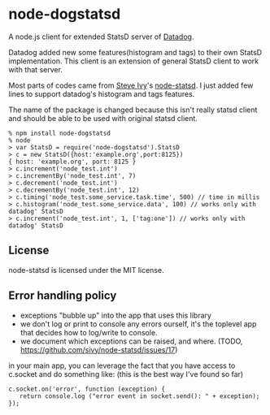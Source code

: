 # node-dogstatsd

A node.js client for extended StatsD server of [Datadog](http://www.datadoghq.com).

Datadog added new some features(histogram and tags) to their own StatsD implementation. This client is an extension of general StatsD client to work with that server.

Most parts of codes came from [Steve Ivy](https://github.com/sivy)'s [node-statsd](https://github.com/sivy/node-statsd). I just added few lines to support datadog's histogram and tags features.

The name of the package is changed because this isn't really statsd client and should be able to be used with original statsd client.

```
% npm install node-dogstatsd
% node
> var StatsD = require('node-dogstatsd').StatsD
> c = new StatsD({host:'example.org',port:8125})
{ host: 'example.org', port: 8125 }
> c.increment('node_test.int')
> c.incrementBy('node_test.int', 7)
> c.decrement('node_test.int')
> c.decrementBy('node_test.int', 12)
> c.timing('node_test.some_service.task.time', 500) // time in millis
> c.histogram('node_test.some_service.data', 100) // works only with datadog' StatsD
> c.increment('node_test.int', 1, ['tag:one']) // works only with datadog' StatsD
```

## License

node-statsd is licensed under the MIT license.

## Error handling policy

- exceptions "bubble up" into the app that uses this library
- we don't log or print to console any errors ourself, it's the toplevel app that decides how to log/write to console.
- we document which exceptions can be raised, and where. (TODO, <https://github.com/sivy/node-statsd/issues/17>)

in your main app, you can leverage the fact that you have access to c.socket and do something like: (this is the best way I've found so far)

```
c.socket.on('error', function (exception) {
   return console.log ("error event in socket.send(): " + exception);
});
```
